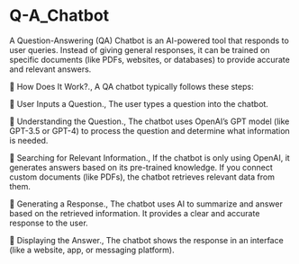 # Q-A_Chatbot

A Question-Answering (QA) Chatbot is an AI-powered tool that responds to user queries. Instead of giving general responses, it can be trained on specific documents (like PDFs, websites, or databases) to provide accurate and relevant answers.

🔹 How Does It Work?.,
A QA chatbot typically follows these steps:

🔸 User Inputs a Question.,
 The user types a question into the chatbot.
 
🔸 Understanding the Question.,
 The chatbot uses OpenAI’s GPT model (like GPT-3.5 or GPT-4) to process the question and determine what information is needed.
 
🔸 Searching for Relevant Information.,
If the chatbot is only using OpenAI, it generates answers based on its pre-trained knowledge.
If you connect custom documents (like PDFs), the chatbot retrieves relevant data from them.

🔸 Generating a Response.,
The chatbot uses AI to summarize and answer based on the retrieved information.
It provides a clear and accurate response to the user.

🔸 Displaying the Answer.,
 The chatbot shows the response in an interface (like a website, app, or messaging platform).
